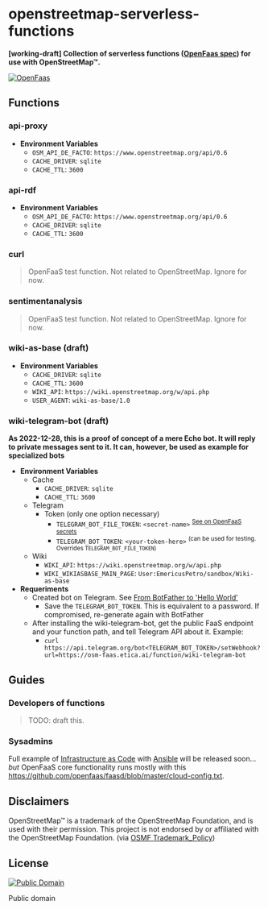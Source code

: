 # openstreetmap-serverless-functions
**[working-draft] Collection of serverless functions ([OpenFaas spec](https://www.openfaas.com/)) for use with OpenStreetMap™.**

[![OpenFaas](img/openfaas-whale.png)](https://www.openfaas.com/)

<!--
- Examples
  - https://github.com/openfaas/store-functions/blob/master/stack.yml
  - https://github.com/faas-and-furious/youtube-dl/blob/master/entry.sh
-->

## Functions

### api-proxy

- **Environment Variables**
  - `OSM_API_DE_FACTO`: `https://www.openstreetmap.org/api/0.6`
  - `CACHE_DRIVER`: `sqlite`
  - `CACHE_TTL`: `3600`

<!--

## rebuild drill
cd function/
cp -r $(pwd)/* ~/Downloads/docker-build-dir
cd ~/Downloads/docker-build-dir

# docker build -t ghcr.io/fititnt/api-proxy ./api-proxy
faas-cli build -f ./api-proxy-local.yml

docker run --name api-proxy --publish 8080:8080 -d ghcr.io/fititnt/api-proxy && docker logs --follow api-proxy
docker container stop api-proxy && docker container rm api-proxy

docker container start --interactive api-proxy
docker container start --interactive 04d37527c20728f4aab1dff6b1a02017bc9e3074fffe116d6caee76d8f57a83b
docker logs --follow api-proxy

-->


### api-rdf

<!-- > TODO: maybe glue https://github.com/hugapi/hug/tree/develop/docker plus https://github.com/EticaAI/openstreetmap-semantic-conventions-2023/blob/main/poc/osmapi2rdfproxy.py ? -->

- **Environment Variables**
  - `OSM_API_DE_FACTO`: `https://www.openstreetmap.org/api/0.6`
  - `CACHE_DRIVER`: `sqlite`
  - `CACHE_TTL`: `3600`

<!--

## rebuild drill
cd function/
cp -r $(pwd)/* ~/Downloads/docker-build-dir
cd ~/Downloads/docker-build-dir

# docker build -t ghcr.io/fititnt/api-rdf ./api-rdf
faas-cli build -f ./api-rdf-local.yml

# faas-cli publish -f ./api-rdf-local.yml
faas-cli deploy -f ./api-rdf-local.yml

docker tag api-rdf:latest ghcr.io/fititnt/api-rdf:latest
docker push ghcr.io/fititnt/api-rdf:latest

docker run --name api-rdf --publish 8080:8080 -d ghcr.io/fititnt/api-rdf && docker logs --follow api-rdf
docker container stop api-rdf && docker container rm api-rdf

-->

### curl

> OpenFaaS test function. Not related to OpenStreetMap. Ignore for now.

### sentimentanalysis

> OpenFaaS test function. Not related to OpenStreetMap. Ignore for now.

### wiki-as-base (draft)
- **Environment Variables**
  - `CACHE_DRIVER`: `sqlite`
  - `CACHE_TTL`: `3600`
  - `WIKI_API`: `https://wiki.openstreetmap.org/w/api.php`
  - `USER_AGENT`: `wiki-as-base/1.0`

<!--
## rebuild drill
cd function/
cp -r $(pwd)/* ~/Downloads/docker-build-dir
cd ~/Downloads/docker-build-dir

# docker build -t ghcr.io/fititnt/wiki-as-base ./wiki-as-base
faas-cli build -f ./wiki-as-base-local.yml

docker run --name wiki-as-base --publish 8080:8080 -d ghcr.io/fititnt/wiki-as-base && docker logs --follow wiki-as-base
docker container stop wiki-as-base && docker container rm wiki-as-base

-->

### wiki-telegram-bot (draft)

**As 2022-12-28, this is a proof of concept of a mere Echo bot. It will reply to private messages sent to it. It can, however, be used as example for specialized bots**


- **Environment Variables**
  - Cache
    - `CACHE_DRIVER`: `sqlite`
    - `CACHE_TTL`: `3600`
  - Telegram
    - Token (only one option necessary)
      - `TELEGRAM_BOT_FILE_TOKEN`: `<secret-name>` <sup>[See on OpenFaaS secrets](https://docs.openfaas.com/cli/secrets/)</sup>
      - `TELEGRAM_BOT_TOKEN`: `<your-token-here>` <sup>(can be used for testing. Overrides `TELEGRAM_BOT_FILE_TOKEN`)</sup>
  - Wiki
    - `WIKI_API`: `https://wiki.openstreetmap.org/w/api.php`
    - `WIKI_WIKIASBASE_MAIN_PAGE`: `User:EmericusPetro/sandbox/Wiki-as-base`
- **Requeriments**
  - Created bot on Telegram. See [From BotFather to 'Hello World'](https://core.telegram.org/bots/tutorial)
    - Save the `TELEGRAM_BOT_TOKEN`. This is equivalent to a password. If compromised, re-generate again with BotFather
  - After installing the wiki-telegram-bot, get the public FaaS endpoint and your function path, and tell Telegram API about it. Example:
    - `curl https://api.telegram.org/bot<TELEGRAM_BOT_TOKEN>/setWebhook?url=https://osm-faas.etica.ai/function/wiki-telegram-bot`

<!--
```bash

# Configure telegram webhook first time. Change <TELEGRAM_BOT_TOKEN> and ?url=
curl https://api.telegram.org/bot<TELEGRAM_BOT_TOKEN>/setWebhook?url=https://osm-faas.etica.ai/function/wiki-telegram-bot
#   > {"ok":true,"result":true,"description":"Webhook was set"}
```

<!--
- https://t.me/wikilinksbot
>

<!--
## rebuild drill
cd function/
cp -r $(pwd)/* ~/Downloads/docker-build-dir
cd ~/Downloads/docker-build-dir

faas-cli build -f ./wiki-telegram-bot-local.yml && docker run --name wiki-telegram-bot --publish 8080:8080 -d ghcr.io/fititnt/wiki-telegram-bot && docker logs --follow wiki-telegram-bot
docker container stop wiki-telegram-bot && docker container rm wiki-telegram-bot

-->
<!--
### Debugging wiki-telegram-bot
- https://core.telegram.org/bots/webhooks
-->

## Guides

### Developers of functions

> TODO: draft this.

### Sysadmins

Full example of [Infrastructure as Code](https://en.wikipedia.org/wiki/Infrastructure_as_code) with [Ansible](https://en.wikipedia.org/wiki/Ansible_(software)) will be released soon... _but_ OpenFaaS core functionality runs mostly with this <https://github.com/openfaas/faasd/blob/master/cloud-config.txt>.

## Disclaimers
<!--
TODO see https://wiki.osmfoundation.org/wiki/Trademark_Policy
-->

OpenStreetMap™ is a trademark of the OpenStreetMap Foundation, and is used with their permission.
This project is not endorsed by or affiliated with the OpenStreetMap Foundation. (via [OSMF Trademark_Policy](https://wiki.osmfoundation.org/wiki/Trademark_Policy))

## License


[![Public Domain](https://i.creativecommons.org/p/zero/1.0/88x31.png)](LICENSE)

Public domain